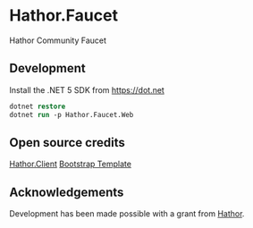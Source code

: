 # Hathor.Faucet
Hathor Community Faucet

## Development
Install the .NET 5 SDK from https://dot.net

```ps
dotnet restore
dotnet run -p Hathor.Faucet.Web
```

## Open source credits
[Hathor.Client](https://github.com/michielpost/Hathor.Client)
[Bootstrap Template](https://startbootstrap.com/template/business-frontpage)

## Acknowledgements
Development has been made possible with a grant from [Hathor](https://hathor.network).